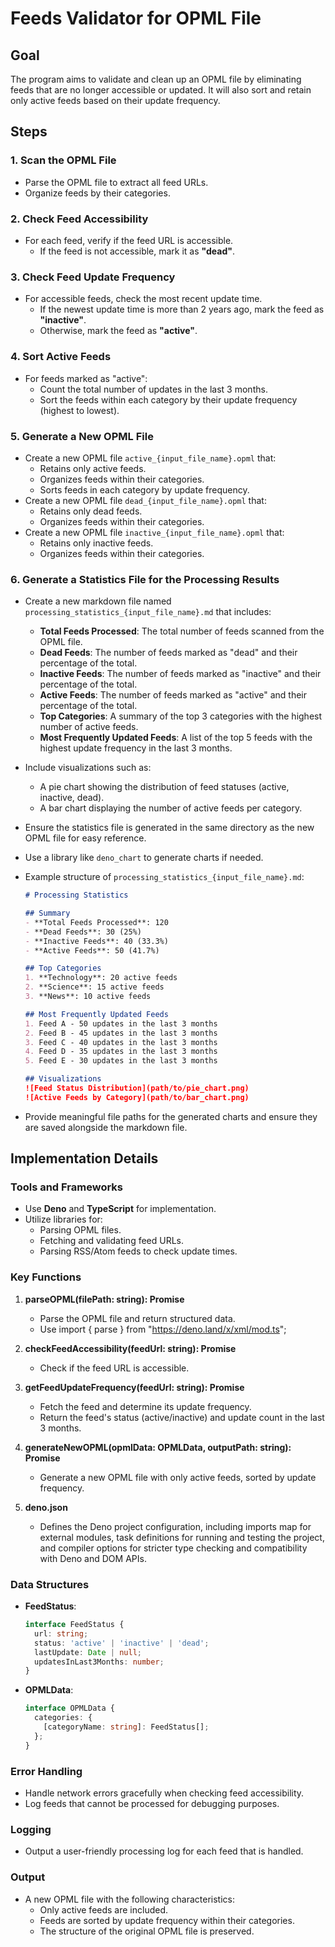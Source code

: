 # Feeds Validator for OPML File

## Goal
The program aims to validate and clean up an OPML file by eliminating feeds that are no longer accessible or updated. It will also sort and retain only active feeds based on their update frequency.

## Steps

### 1. Scan the OPML File
- Parse the OPML file to extract all feed URLs.
- Organize feeds by their categories.

### 2. Check Feed Accessibility
- For each feed, verify if the feed URL is accessible.
  - If the feed is not accessible, mark it as **"dead"**.

### 3. Check Feed Update Frequency
- For accessible feeds, check the most recent update time.
  - If the newest update time is more than 2 years ago, mark the feed as **"inactive"**.
  - Otherwise, mark the feed as **"active"**.

### 4. Sort Active Feeds
- For feeds marked as "active":
  - Count the total number of updates in the last 3 months.
  - Sort the feeds within each category by their update frequency (highest to lowest).

### 5. Generate a New OPML File
- Create a new OPML file `active_{input_file_name}.opml` that:
  - Retains only active feeds.
  - Organizes feeds within their categories.
  - Sorts feeds in each category by update frequency.
- Create a new OPML file `dead_{input_file_name}.opml` that:
  - Retains only dead feeds.
  - Organizes feeds within their categories.
- Create a new OPML file `inactive_{input_file_name}.opml` that:
  - Retains only inactive feeds.
  - Organizes feeds within their categories.

### 6. Generate a Statistics File for the Processing Results
- Create a new markdown file named `processing_statistics_{input_file_name}.md` that includes:
    - **Total Feeds Processed**: The total number of feeds scanned from the OPML file.
    - **Dead Feeds**: The number of feeds marked as "dead" and their percentage of the total.
    - **Inactive Feeds**: The number of feeds marked as "inactive" and their percentage of the total.
    - **Active Feeds**: The number of feeds marked as "active" and their percentage of the total.
    - **Top Categories**: A summary of the top 3 categories with the highest number of active feeds.
    - **Most Frequently Updated Feeds**: A list of the top 5 feeds with the highest update frequency in the last 3 months.

- Include visualizations such as:
    - A pie chart showing the distribution of feed statuses (active, inactive, dead).
    - A bar chart displaying the number of active feeds per category.

- Ensure the statistics file is generated in the same directory as the new OPML file for easy reference.
- Use a library like `deno_chart` to generate charts if needed.
- Example structure of `processing_statistics_{input_file_name}.md`:
    ```markdown
    # Processing Statistics

    ## Summary
    - **Total Feeds Processed**: 120
    - **Dead Feeds**: 30 (25%)
    - **Inactive Feeds**: 40 (33.3%)
    - **Active Feeds**: 50 (41.7%)

    ## Top Categories
    1. **Technology**: 20 active feeds
    2. **Science**: 15 active feeds
    3. **News**: 10 active feeds

    ## Most Frequently Updated Feeds
    1. Feed A - 50 updates in the last 3 months
    2. Feed B - 45 updates in the last 3 months
    3. Feed C - 40 updates in the last 3 months
    4. Feed D - 35 updates in the last 3 months
    5. Feed E - 30 updates in the last 3 months

    ## Visualizations
    ![Feed Status Distribution](path/to/pie_chart.png)
    ![Active Feeds by Category](path/to/bar_chart.png)
    ```
- Provide meaningful file paths for the generated charts and ensure they are saved alongside the markdown file.

## Implementation Details

### Tools and Frameworks
- Use **Deno** and **TypeScript** for implementation.
- Utilize libraries for:
  - Parsing OPML files.
  - Fetching and validating feed URLs.
  - Parsing RSS/Atom feeds to check update times.

### Key Functions
1. **parseOPML(filePath: string): Promise<OPMLData>**
   - Parse the OPML file and return structured data.
   - Use import { parse } from "https://deno.land/x/xml/mod.ts";

2. **checkFeedAccessibility(feedUrl: string): Promise<boolean>**
   - Check if the feed URL is accessible.

3. **getFeedUpdateFrequency(feedUrl: string): Promise<FeedStatus>**
   - Fetch the feed and determine its update frequency.
   - Return the feed's status (active/inactive) and update count in the last 3 months.

4. **generateNewOPML(opmlData: OPMLData, outputPath: string): Promise<void>**
   - Generate a new OPML file with only active feeds, sorted by update frequency.

5. **deno.json**
   - Defines the Deno project configuration, including imports map for external modules, task definitions for running and testing the project, and compiler options for stricter type checking and compatibility with Deno and DOM APIs.

### Data Structures
- **FeedStatus**:
  ```typescript
  interface FeedStatus {
    url: string;
    status: 'active' | 'inactive' | 'dead';
    lastUpdate: Date | null;
    updatesInLast3Months: number;
  }
  ```

- **OPMLData**:
  ```typescript
  interface OPMLData {
    categories: {
      [categoryName: string]: FeedStatus[];
    };
  }
  ```

### Error Handling
- Handle network errors gracefully when checking feed accessibility.
- Log feeds that cannot be processed for debugging purposes.

### Logging
- Output a user-friendly processing log for each feed that is handled. 

### Output
- A new OPML file with the following characteristics:
  - Only active feeds are included.
  - Feeds are sorted by update frequency within their categories.
  - The structure of the original OPML file is preserved.